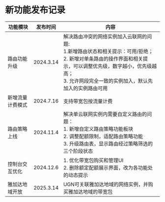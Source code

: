 # 新功能发布记录

| 功能模块         | 发布时间   | 内容                                                         |
| ---------------- | ---------- | ------------------------------------------------------------ |
| 路由功能升级     | 2024.3.14  | 解决路由冲突的网络实例加入云联网的问题:<br/>1.新增路由状态和相关提示：可用/拒绝；<br/>2. 新增对单条路由的操作界面和相关提示，可以调整优先级，数字越小，优先级越高；<br/>3. 允许网段完全一致的实例加入，默认先加入的实例路由可用 |
| 新增流量计费模式 | 2024.7.16  | 支持带宽包按流量计费                                         |
| 路由策略上线     | 2024.11.4  | 解决单云联网实例内需要自定义路由的问题：<br/>1. 新增自定义路由策略功能板块<br/>2. 调整配额限制，适配路由策略功能<br/>3. 升级路由表，显示路由经过策略筛选的三个阶段状态 |
| 控制台交互优化   | 2024.12.6 | 1. 优化带宽包购买和管理UI<br />2. 删除额定配额展示界面，改为各功能处的动态提示 |
| 雅加达地域开放   | 2025.3.14 | UGN可关联雅加达地域的网络实例，并购买雅加达地域的带宽包 |
